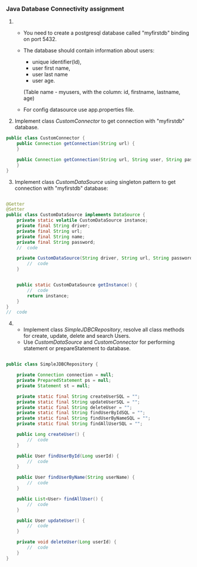 ### Java Database Connectivity assignment

1. - You need to create a postgresql database called "myfirstdb" binding on port 5432.
   - The database should contain information about users: 
     - unique identifier(Id), 
     - user first name, 
     - user last name
     - user age.

     (Table name - myusers, with the column: id, firstname, lastname, age)
   - For config datasource use app.properties file.


2. Implement class _CustomConnector_ to get connection with "myfirstdb" database.
```java
public class CustomConnector {
    public Connection getConnection(String url) {
    }

    public Connection getConnection(String url, String user, String password)  {
    }
}
```
3. Implement class _CustomDataSource_ using singleton pattern to get connection with "myfirstdb" database:
```java

@Getter
@Setter
public class CustomDataSource implements DataSource {
    private static volatile CustomDataSource instance;
    private final String driver;
    private final String url;
    private final String name;
    private final String password;
    //  code

    private CustomDataSource(String driver, String url, String password, String name) {
        //  code
    }


    public static CustomDataSource getInstance() {
        //  code
        return instance;
    }
}
//  code
```
4. - Implement class _SimpleJDBCRepository_, resolve all class methods for create, update, delete and search Users. 
   - Use _CustomDataSource_ and _CustomConnector_
   for performing statement or prepareStatement to database. 

```java

public class SimpleJDBCRepository {

    private Connection connection = null;
    private PreparedStatement ps = null;
    private Statement st = null;

    private static final String createUserSQL = "";
    private static final String updateUserSQL = "";
    private static final String deleteUser = "";
    private static final String findUserByIdSQL = "";
    private static final String findUserByNameSQL = "";
    private static final String findAllUserSQL = "";

    public Long createUser() {
        //  code
    }

    public User findUserById(Long userId) {
        //  code
    }

    public User findUserByName(String userName) {
        //  code
    }

    public List<User> findAllUser() {
        //  code
    }

    public User updateUser() {
        //  code
    }

    private void deleteUser(Long userId) {
        //  code
    }
}
```